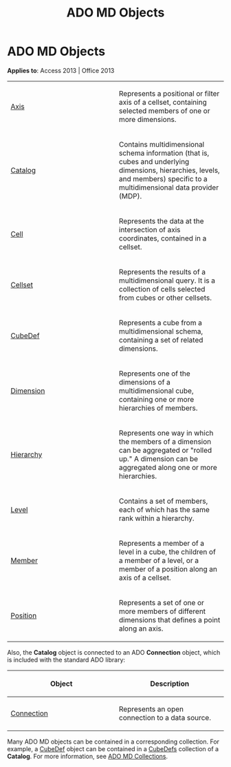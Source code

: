 ﻿---
title: ADO MD Objects
TOCTitle: ADO MD Objects
ms:assetid: 13501e44-70b6-1036-a8b7-c276f187e4f4
ms:mtpsurl: https://msdn.microsoft.com/en-us/library/JJ248907(v=office.15)
ms:contentKeyID: 48543366
ms.date: 09/18/2015
mtps_version: v=office.15
---

# ADO MD Objects


**Applies to**: Access 2013 | Office 2013

<table>
<colgroup>
<col style="width: 50%" />
<col style="width: 50%" />
</colgroup>
<tbody>
<tr class="odd">
<td><p><a href="axis-object-ado-md.md">Axis</a></p></td>
<td><p>Represents a positional or filter axis of a cellset, containing selected members of one or more dimensions.</p></td>
</tr>
<tr class="even">
<td><p><a href="catalog-object-ado-md.md">Catalog</a></p></td>
<td><p>Contains multidimensional schema information (that is, cubes and underlying dimensions, hierarchies, levels, and members) specific to a multidimensional data provider (MDP).</p></td>
</tr>
<tr class="odd">
<td><p><a href="cell-object-ado-md.md">Cell</a></p></td>
<td><p>Represents the data at the intersection of axis coordinates, contained in a cellset.</p></td>
</tr>
<tr class="even">
<td><p><a href="cellset-object-ado-md.md">Cellset</a></p></td>
<td><p>Represents the results of a multidimensional query. It is a collection of cells selected from cubes or other cellsets.</p></td>
</tr>
<tr class="odd">
<td><p><a href="cubedef-object-ado-md.md">CubeDef</a></p></td>
<td><p>Represents a cube from a multidimensional schema, containing a set of related dimensions.</p></td>
</tr>
<tr class="even">
<td><p><a href="dimension-object-ado-md.md">Dimension</a></p></td>
<td><p>Represents one of the dimensions of a multidimensional cube, containing one or more hierarchies of members.</p></td>
</tr>
<tr class="odd">
<td><p><a href="hierarchy-object-ado-md.md">Hierarchy</a></p></td>
<td><p>Represents one way in which the members of a dimension can be aggregated or &quot;rolled up.&quot; A dimension can be aggregated along one or more hierarchies.</p></td>
</tr>
<tr class="even">
<td><p><a href="level-object-ado-md.md">Level</a></p></td>
<td><p>Contains a set of members, each of which has the same rank within a hierarchy.</p></td>
</tr>
<tr class="odd">
<td><p><a href="member-object-ado-md.md">Member</a></p></td>
<td><p>Represents a member of a level in a cube, the children of a member of a level, or a member of a position along an axis of a cellset.</p></td>
</tr>
<tr class="even">
<td><p><a href="position-object-ado-md.md">Position</a></p></td>
<td><p>Represents a set of one or more members of different dimensions that defines a point along an axis.</p></td>
</tr>
</tbody>
</table>


Also, the **Catalog** object is connected to an ADO **Connection** object, which is included with the standard ADO library:

<table>
<colgroup>
<col style="width: 50%" />
<col style="width: 50%" />
</colgroup>
<thead>
<tr class="header">
<th><p>Object</p></th>
<th><p>Description</p></th>
</tr>
</thead>
<tbody>
<tr class="odd">
<td><p><a href="connection-object-ado.md">Connection</a></p></td>
<td><p>Represents an open connection to a data source.</p></td>
</tr>
</tbody>
</table>


Many ADO MD objects can be contained in a corresponding collection. For example, a [CubeDef](cubedef-object-ado-md.md) object can be contained in a [CubeDefs](cubedefs-collection-ado-md.md) collection of a **Catalog**. For more information, see [ADO MD Collections](ado-md-collections.md).


